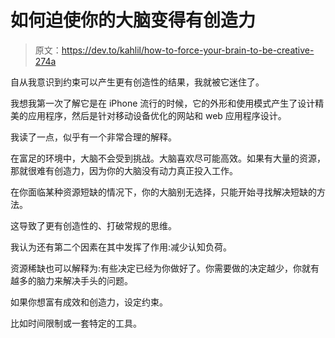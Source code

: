 # 如何迫使你的大脑变得有创造力

> 原文：<https://dev.to/kahlil/how-to-force-your-brain-to-be-creative-274a>

自从我意识到约束可以产生更有创造性的结果，我就被它迷住了。

我想我第一次了解它是在 iPhone 流行的时候，它的外形和使用模式产生了设计精美的应用程序，然后是针对移动设备优化的网站和 web 应用程序设计。

我读了一点，似乎有一个非常合理的解释。

在富足的环境中，大脑不会受到挑战。大脑喜欢尽可能高效。如果有大量的资源，那就很难有创造力，因为你的大脑没有动力真正投入工作。

在你面临某种资源短缺的情况下，你的大脑别无选择，只能开始寻找解决短缺的方法。

这导致了更有创造性的、打破常规的思维。

我认为还有第二个因素在其中发挥了作用:减少认知负荷。

资源稀缺也可以解释为:有些决定已经为你做好了。你需要做的决定越少，你就有越多的脑力来解决手头的问题。

如果你想富有成效和创造力，设定约束。

比如时间限制或一套特定的工具。